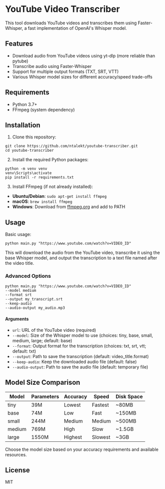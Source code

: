 # YouTube Video Transcriber

This tool downloads YouTube videos and transcribes them using Faster-Whisper, a fast implementation of OpenAI's Whisper model.

## Features

- Download audio from YouTube videos using yt-dlp (more reliable than pytube)
- Transcribe audio using Faster-Whisper
- Support for multiple output formats (TXT, SRT, VTT)
- Various Whisper model sizes for different accuracy/speed trade-offs

## Requirements

- Python 3.7+
- FFmpeg (system dependency)

## Installation

1. Clone this repository:
```
git clone https://github.com/ntalekt/youtube-transcriber.git
cd youtube-transcriber
```

2. Install the required Python packages:
```
python -m venv venv
venv\Scripts\activate
pip install -r requirements.txt
```

3. Install FFmpeg (if not already installed):
- **Ubuntu/Debian**: `sudo apt-get install ffmpeg`
- **macOS**: `brew install ffmpeg`
- **Windows**: Download from [ffmpeg.org](https://ffmpeg.org/download.html) and add to PATH

## Usage

Basic usage:
```
python main.py "https://www.youtube.com/watch?v=VIDEO_ID"
```

This will download the audio from the YouTube video, transcribe it using the base Whisper model, and output the transcription to a text file named after the video title.

### Advanced Options
```
python main.py "https://www.youtube.com/watch?v=VIDEO_ID"
--model medium
--format srt
--output my_transcript.srt
--keep-audio
--audio-output my_audio.mp3
```

#### Arguments
- `url`: URL of the YouTube video (required)
- `--model`: Size of the Whisper model to use (choices: tiny, base, small, medium, large; default: base)
- `--format`: Output format for the transcription (choices: txt, srt, vtt; default: txt)
- `--output`: Path to save the transcription (default: video_title.format)
- `--keep-audio`: Keep the downloaded audio file (default: false)
- `--audio-output`: Path to save the audio file (default: temporary file)

## Model Size Comparison

| Model | Parameters | Accuracy | Speed | Disk Space |
|-------|------------|----------|-------|------------|
| tiny  | 39M        | Lowest   | Fastest | ~80MB    |
| base  | 74M        | Low      | Fast    | ~150MB   |
| small | 244M       | Medium   | Medium  | ~500MB   |
| medium| 769M       | High     | Slow    | ~1.5GB   |
| large | 1550M      | Highest  | Slowest | ~3GB     |

Choose the model size based on your accuracy requirements and available resources.

## License

MIT


